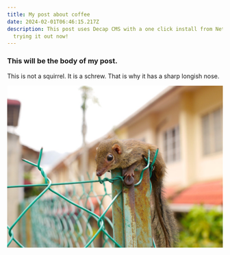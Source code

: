 ```yaml
---
title: My post about coffee
date: 2024-02-01T06:46:15.217Z
description: This post uses Decap CMS with a one click install from Netlify. I'm
  trying it out now!
---
```

### This will be the body of my post.

This is not a squirrel. It is a schrew. That is why it has a sharp longish nose.

![Baby schrew on a fence](frozensquirrel2.jpg "schrew")